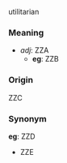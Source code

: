 utilitarian
### Meaning
+ _adj_: ZZA
    + __eg__: ZZB

### Origin

ZZC

### Synonym

__eg__: ZZD

+ ZZE


